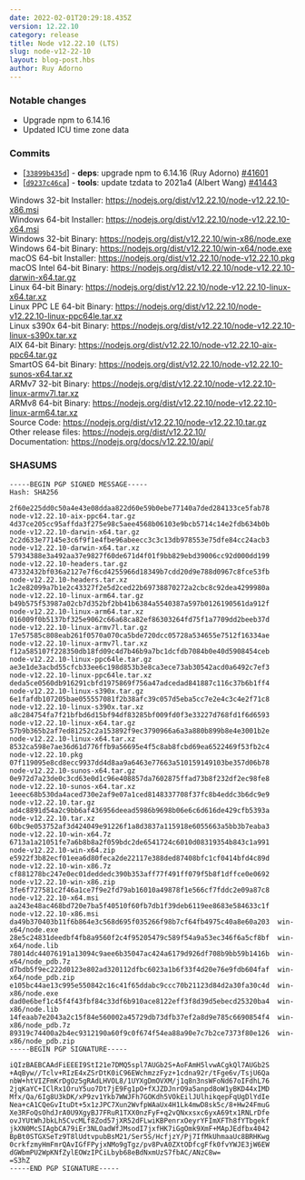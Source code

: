 ```yaml
---
date: 2022-02-01T20:29:18.435Z
version: 12.22.10
category: release
title: Node v12.22.10 (LTS)
slug: node-v12-22-10
layout: blog-post.hbs
author: Ruy Adorno
---
```


### Notable changes

* Upgrade npm to 6.14.16
* Updated ICU time zone data

### Commits

* \[[`33899b435d`](https://github.com/nodejs/node/commit/33899b435d)] - **deps**: upgrade npm to 6.14.16 (Ruy Adorno) [#41601](https://github.com/nodejs/node/pull/41601)
* \[[`d9237c46ca`](https://github.com/nodejs/node/commit/d9237c46ca)] - **tools**: update tzdata to 2021a4 (Albert Wang) [#41443](https://github.com/nodejs/node/pull/41443)

Windows 32-bit Installer: https://nodejs.org/dist/v12.22.10/node-v12.22.10-x86.msi \
Windows 64-bit Installer: https://nodejs.org/dist/v12.22.10/node-v12.22.10-x64.msi \
Windows 32-bit Binary: https://nodejs.org/dist/v12.22.10/win-x86/node.exe \
Windows 64-bit Binary: https://nodejs.org/dist/v12.22.10/win-x64/node.exe \
macOS 64-bit Installer: https://nodejs.org/dist/v12.22.10/node-v12.22.10.pkg \
macOS Intel 64-bit Binary: https://nodejs.org/dist/v12.22.10/node-v12.22.10-darwin-x64.tar.gz \
Linux 64-bit Binary: https://nodejs.org/dist/v12.22.10/node-v12.22.10-linux-x64.tar.xz \
Linux PPC LE 64-bit Binary: https://nodejs.org/dist/v12.22.10/node-v12.22.10-linux-ppc64le.tar.xz \
Linux s390x 64-bit Binary: https://nodejs.org/dist/v12.22.10/node-v12.22.10-linux-s390x.tar.xz \
AIX 64-bit Binary: https://nodejs.org/dist/v12.22.10/node-v12.22.10-aix-ppc64.tar.gz \
SmartOS 64-bit Binary: https://nodejs.org/dist/v12.22.10/node-v12.22.10-sunos-x64.tar.xz \
ARMv7 32-bit Binary: https://nodejs.org/dist/v12.22.10/node-v12.22.10-linux-armv7l.tar.xz \
ARMv8 64-bit Binary: https://nodejs.org/dist/v12.22.10/node-v12.22.10-linux-arm64.tar.xz \
Source Code: https://nodejs.org/dist/v12.22.10/node-v12.22.10.tar.gz \
Other release files: https://nodejs.org/dist/v12.22.10/ \
Documentation: https://nodejs.org/docs/v12.22.10/api/

### SHASUMS

```
-----BEGIN PGP SIGNED MESSAGE-----
Hash: SHA256

2f60e225dd0c50a4e43e08ddaa822d60e59b0ebe77140a7ded284133ce5fab78  node-v12.22.10-aix-ppc64.tar.gz
4d37ce205cc95affda3f275e98c5aee4568b06103e9bcb5714c14e2fdb634b0b  node-v12.22.10-darwin-x64.tar.gz
2c2d633e77145e3c6f9f1e4fbe96abeecc3c3c13db978553e75dfe84cc24acb3  node-v12.22.10-darwin-x64.tar.xz
57934388e3a492aa37e9827f60de671d4f01f9bb829ebd39006cc92d000dd199  node-v12.22.10-headers.tar.gz
47332432bf036a2127e7f6cd4255966d18349b7cdd20d9e788d0967c8fce53fb  node-v12.22.10-headers.tar.xz
1c2e82099a7b1e2c43327f2e5d2ced22b69738870272a2cbc8c92dea4299980a  node-v12.22.10-linux-arm64.tar.gz
b49b575f53987a02cb7d352bf2bb41b6384a5540387a597b0126190561da912f  node-v12.22.10-linux-arm64.tar.xz
016009f0b5137bf325e9062c66a68ca82ef86303264fd75f1a7709dd2beeb37d  node-v12.22.10-linux-armv7l.tar.gz
17e57585c808eab261f0570a070ca5bde720dcc05728a534655e7512f16334ae  node-v12.22.10-linux-armv7l.tar.xz
f12a585107f228350db18fd09c4d7b46b9a7bc1dcfdb7084b0e40d5908454ceb  node-v12.22.10-linux-ppc64le.tar.gz
ae3e1de3acbd55cfcb33ee6c198d853b3e8ca3ece73ab30542acd0a6492c7ef3  node-v12.22.10-linux-ppc64le.tar.xz
deda5ce0560db916291cbfd1975869f756a47adcedad841887c116c37b6b1ff4  node-v12.22.10-linux-s390x.tar.gz
6e1fafdb107205bae055557081f2b38afc39c057d5eba5cc7e2e4c3c4e2f71c8  node-v12.22.10-linux-s390x.tar.xz
a8c284754fa7f21bfbd6d15bf94df83285bf009fd0f3e33227d768fd1f6d6593  node-v12.22.10-linux-x64.tar.gz
57b9b365b2af7ed81252c2a153892f9ec3790966a6a3a880b899b8e4e3001b2e  node-v12.22.10-linux-x64.tar.xz
8532ca598e7ae36d61d776ffb9a56695e4f5c8ab8fcbd69ea6522469f53fb2c4  node-v12.22.10.pkg
07f119095e8cd8ecc9937dd4d8aa9a6463e77663a510159149103be357d06b78  node-v12.22.10-sunos-x64.tar.gz
0e972d7a23de0c3cd63e0d1c96e408857da7602875ffad73b8f232df2ec98fe8  node-v12.22.10-sunos-x64.tar.xz
1eeec68b530da4aced730e2af9e07a1ced8148337708f37fc8b4eddc3b6dc9e9  node-v12.22.10.tar.gz
ad4c8891d54a2c9bb6af436956deead5986b9698b06e6c6d616de429cfb5393a  node-v12.22.10.tar.xz
60bc9e053752af3d424049e91226f1a8d3837a115918e6055663a5bb3b7eaba3  node-v12.22.10-win-x64.7z
6713a1a21051fe7a6b8b8a2f059bdc2de6541724c6010d08319354b843c1a991  node-v12.22.10-win-x64.zip
e5922f3b82ecf01eea6d80feca2de22117e388ded87408bfc1cf0414bfd4c89d  node-v12.22.10-win-x86.7z
cf881278bc247e0ec01deddedc390b353aff77f491ff079f5b8f1dffce0e0692  node-v12.22.10-win-x86.zip
3fe6f727581c2f46a1ce7f9e2fd79ab16010a49878f1e566cf7fddc2e09a87c8  node-v12.22.10-x64.msi
aa243e48ac468bd720e7ba5f40510f60fb7db1f39deb6119ee8683e584633c1f  node-v12.22.10-x86.msi
da49b370403b11f6b864e3c568d695f035266f98b7cf64fb4975c40a8e60a203  win-x64/node.exe
28e5c24831deedbf4fb8a9560f2c4f95205479c589f54a9a53ec346f6a5cf8bf  win-x64/node.lib
78014dc44076191a13094c9aee6b35047ac424a6179d926df708b9bb59b1416b  win-x64/node_pdb.7z
d7bdb5f9ec222d0123e802ad320112dfbc6023a1b6f33f4d20e76e9fdb604faf  win-x64/node_pdb.zip
e105bc44ae13c995e550842c16c41f65ddabc9ccc70b21123d84d2a30fa30c4d  win-x86/node.exe
dad0e6bef1c45f4f43fbf84c33df6b910ace8122eff3f8d39d5ebecd25320ba4  win-x86/node.lib
14feaab7e2043a2c15f84e560002a45729db73dfb37ef2a8d9e785c6690854f4  win-x86/node_pdb.7z
89319c74400a2b4ec9312190a60f9c0f674f54ea88a90e7c7b2ce7373f80e126  win-x86/node_pdb.zip
-----BEGIN PGP SIGNATURE-----

iQIzBAEBCAAdFiEEEI9StI21e7DMQ5spl7AUGb2S+AoFAmH5lvwACgkQl7AUGb2S
+AqByw//Tclv+RIzE4xZSrDtK0iC96EWchmzzFyz+1cdna92r/tFge6v/TsjU6Qa
nbW+htVIZFmKrDgOz5gRAdLHVOL8/1UYXgDmOVXM/j1q8n3nsWFoNd67oIFdhL76
2jqKaYC+IClRx1OruY5uo7Dt7jE9Fg1pO+fXJZDJnrO9a5anpd8oW1yBKD44xIMD
Mfx/Qa/6Ig8U3kDK/xP9zv1Ykb7WWJFh7GOKdh5VOkEilJUlhikqepFqUgDlYdIe
Nea+cA1CQeGvItuDt+5x1zJPC7Xun2WvfpWAaUx4H1Lk4mwD8sk5c/8+Hw24FmuG
Xe3RFoQsOhdJrA0U9XgyBJ7FRuR1TXX0nzFyF+q2vQNxxsxc6yxA69tx1RNLrDfe
ovJYUtWhJbkLh5CvcMLf8Zod57jXR52dFLwiKBPenrxOeyrYFImXFTh8fYTbgekf
jkXN0McSIAgbCA79iEr3NLOadWfJMsodI7jxfHK7iGgOmk9XmF+MApJEdfbx4042
BpBt0STGXSeTz9T8lUdtvpubBsM21/Ser5S/HcfjzY/Pj7IfMkUhmaaUc8BRHKwg
0crkfzmyHmFmrQAvIGfFPyjxNMo9gTgz/pv8PvA0ZXtODfcgFfk0fvYWJE3jW6EW
dGWbmPU2WpKNfZylEOWzIPCiLbyb68eBdNxmUzS7fbAC/ANzC8w=
=S3hZ
-----END PGP SIGNATURE-----

```
